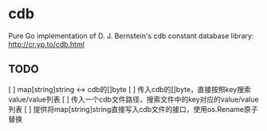 # cdb
Pure Go implementation of D. J. Bernstein's cdb constant database library: http://cr.yp.to/cdb.html

## TODO
[ ] map[string]string <-> cdb的[]byte
[ ] 传入cdb的[]byte，直接按照key搜索value/value列表
[ ] 传入一个cdb文件路径，搜索文件中的key对应的value/value列表
[ ] 提供将map[string]string直接写入cdb文件的接口，使用os.Rename原子替换
